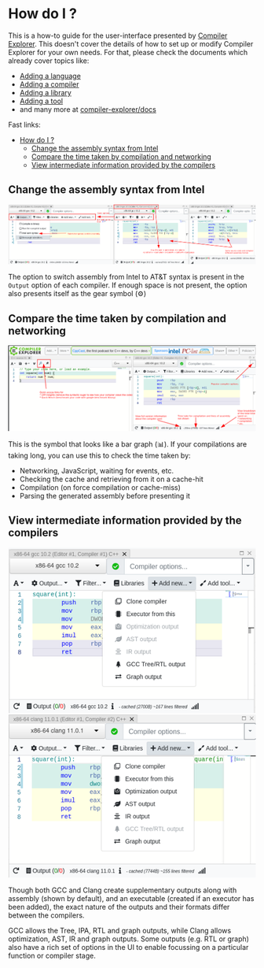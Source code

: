 # How do I ?

This is a how-to guide for the user-interface presented by [Compiler Explorer](https://compiler-explorer.com). This
doesn't cover the details of how to set up or modify Compiler Explorer for your own needs. For that, please check the
documents which already cover topics like:

- [Adding a language](AddingALanguage.md)
- [Adding a compiler](AddingACompiler.md)
- [Adding a library](AddingALibrary.md)
- [Adding a tool](AddingATool.md)
- and many more at [compiler-explorer/docs](https://github.com/compiler-explorer/compiler-explorer/tree/main/docs)

Fast links:

- [How do I ?](#how-do-i-)
  - [Change the assembly syntax from Intel](#change-the-assembly-syntax-from-intel)
  - [Compare the time taken by compilation and networking](#compare-the-time-taken-by-compilation-and-networking)
  - [View intermediate information provided by the compilers](#view-intermediate-information-provided-by-the-compilers)

## Change the assembly syntax from Intel

![Output, intel and at&t](./images/asm_info.png)

The option to switch assembly from Intel to AT&T syntax is present in the `Output` option of each compiler. If enough
space is not present, the option also presents itself as the gear symbol (⚙)

## Compare the time taken by compilation and networking

![Brief overview of UI](./images/brief_overview.png)

This is the symbol that looks like a bar graph (📊). If your compilations are taking long, you can use this to check the
time taken by:

- Networking, JavaScript, waiting for events, etc.
- Checking the cache and retrieving from it on a cache-hit
- Compilation (on force compilation or cache-miss)
- Parsing the generated assembly before presenting it

## View intermediate information provided by the compilers

![Options for GCC](./images/add_new_gcc.png) ![Options for Clang](./images/add_new_clang.png)

Though both GCC and Clang create supplementary outputs along with assembly (shown by default), and an executable
(created if an executor has been added), the exact nature of the outputs and their formats differ between the compilers.

GCC allows the Tree, IPA, RTL and graph outputs, while Clang allows optimization, AST, IR and graph outputs. Some
outputs (e.g. RTL or graph) also have a rich set of options in the UI to enable focussing on a particular function or
compiler stage.
